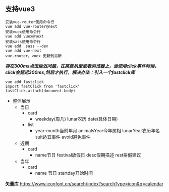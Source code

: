 ## 支持vue3

```
安装vue-router使用命令行
vue add vue-router@next
安装vuex使用命令行
vue add vuex@next
安装sass使用命令行
vue add  sass --dev
vue add vue-next
vue-router，vuex 更新到最新
```
***存在300ms点击延迟问题，在某些机型或者浏览器上，当使用click事件时候，click会延迟300ms,然后才执行，解决办法：引入一个fastclick库***
```
vue add fastclick 
import fastClick from 'fastclick'
fastClick.attach(document.body)

```

- 整体展示
  - 当日
    -  card
       - weekday(周几) lunar农历  date(具体日期)
    - list
       - year-month当前年月 animalsYear今年属相 lunarYear农历年名 suit适宜事件 avoid避免事件 
  - 近期
    -  card
       -  name节日 festival放假日 desc假期描述 rest拼假建议 
  - 当年
    -  card
       -  name 节日 startday开始时间  

**矢量库**
https://www.iconfont.cn/search/index?searchType=icon&q=calendar